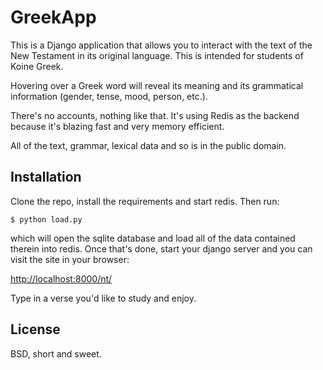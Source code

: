 GreekApp
========

This is a Django application that allows you to interact with the text of the
New Testament in its original language. This is intended for students of Koine
Greek.

Hovering over a Greek word will reveal its meaning and its grammatical
information (gender, tense, mood, person, etc.).

There's no accounts, nothing like that. It's using Redis as the backend because
it's blazing fast and very memory efficient.

All of the text, grammar, lexical data and so is in the public domain.

Installation
------------

Clone the repo, install the requirements and start redis. Then run:

    $ python load.py

which will open the sqlite database and load all of the data contained therein
into redis. Once that's done, start your django server and you can visit the
site in your browser:

[http://localhost:8000/nt/](http://localhost:8000/nt/)

Type in a verse you'd like to study and enjoy.

License
-------

BSD, short and sweet.
